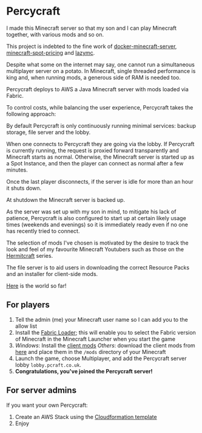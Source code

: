 Percycraft
==========

I made this Minecraft server so that my son and I can play Minecraft together, with various mods and so on. 

This project is indebted to the fine work of [docker-minecraft-server](https://github.com/itzg/docker-minecraft-server), [minecraft-spot-pricing](https://github.com/vatertime/minecraft-spot-pricing) and [lazymc](https://github.com/timvisee/lazymc).

Despite what some on the internet may say, one cannot run a simultaneous multiplayer server on a potato. In Minecraft, single threaded performance is king and, when running mods, a generous side of RAM is needed too.

Percycraft deploys to AWS a Java Minecraft server with mods loaded via Fabric.

To control costs, while balancing the user experience, Percycraft takes the following approach:

By default Percycraft is only continuously running minimal services: backup storage, file server and the lobby.

When one connects to Percycraft they are going via the lobby. If Percycraft is currently running, the request is proxied forward transparently and Minecraft starts as normal. Otherwise, the Minecraft server is started up as a Spot Instance, and then the player can connect as normal after a few minutes.

Once the last player disconnects, if the server is idle for more than an hour it shuts down.

At shutdown the Minecraft server is backed up.

As the server was set up with my son in mind, to mitigate his lack of patience, Percycraft is also configured to start up at certain likely usage times (weekends and evenings) so it is immediately ready even if no one has recently tried to connect.

The selection of mods I've chosen is motivated by the desire to track the look and feel of my favourite Minecraft Youtubers such as those on the [Hermitcraft](https://hermitcraft.com/) series.

The file server is to aid users in downloading the correct Resource Packs and an installer for client-side mods.

[Here](http://cdn.pcraft.co.uk/album/latest.png) is the world so far!

For players
-----------

1. Tell the admin (me) your Minecraft user name so I can add you to the allow list
2. Install the [Fabric Loader](https://fabricmc.net/use/); this will enable you to select the Fabric version of Minecraft in the Minecraft Launcher when you start the game
3. *Windows*: Install the [client mods](http://cdn.pcraft.co.uk/percycraft-installer.exe)
   *Others*: download the client mods from [here](http://cdn.pcraft.co.uk/mods) and place them in the `/mods` directory of your Minecraft
4. Launch the game, choose Multiplayer, and add the Percycraft server lobby `lobby.pcraft.co.uk`.
5. **Congratulations, you've joined the Percycraft server!**

For server admins
-----------------
If you want your own Percycraft:

1. Create an AWS Stack using the [Cloudformation template](aws/cf.yml)
2. Enjoy

